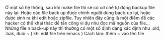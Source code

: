 Ở một số hệ thống, sau khi make file thì sẽ có cơ chế tự động backup file này lại. Hoặc các file back up được chính người dùng back-up lại, hoặc được sinh ra khi edit hoặc zipfile. Tuy nhiên đây cũng là một điểm để các  hacker có thể khai thác để tấn công ví dụ như đọc mã nguồn của file... Những file n back-up này thì thường có một số định dạng xác định như .old, .bak, đuôi ~ ( khi edit file trên emacs )
Cách làm: thêm ~ vào tên file
